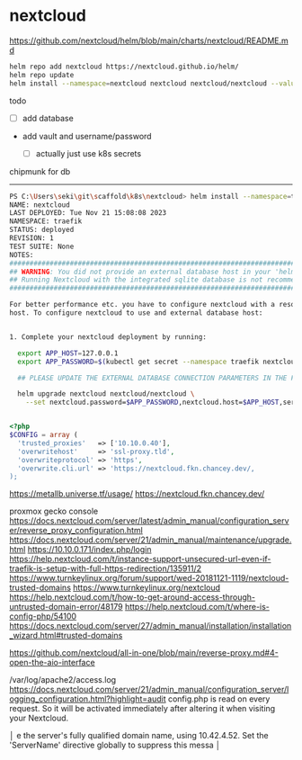 # nextcloud

https://github.com/nextcloud/helm/blob/main/charts/nextcloud/README.md


```zsh
helm repo add nextcloud https://nextcloud.github.io/helm/
helm repo update
helm install --namespace=nextcloud nextcloud nextcloud/nextcloud --values=values.yaml
```

todo
- [ ] add database
- add vault and username/password
  - [ ] actually just use k8s secrets




chipmunk for db

***
```bash
PS C:\Users\seki\git\scaffold\k8s\nextcloud> helm install --namespace=traefik nextcloud nextcloud/nextcloud --values=values.yaml
NAME: nextcloud
LAST DEPLOYED: Tue Nov 21 15:08:08 2023
NAMESPACE: traefik
STATUS: deployed
REVISION: 1
TEST SUITE: None
NOTES:
#######################################################################################################
## WARNING: You did not provide an external database host in your 'helm install' call                ##
## Running Nextcloud with the integrated sqlite database is not recommended for production instances ##
#######################################################################################################

For better performance etc. you have to configure nextcloud with a resolvable database
host. To configure nextcloud to use and external database host:


1. Complete your nextcloud deployment by running:

  export APP_HOST=127.0.0.1
  export APP_PASSWORD=$(kubectl get secret --namespace traefik nextcloud -o jsonpath="{.data.nextcloud-password}" | base64 --decode)

  ## PLEASE UPDATE THE EXTERNAL DATABASE CONNECTION PARAMETERS IN THE FOLLOWING COMMAND AS NEEDED ##

  helm upgrade nextcloud nextcloud/nextcloud \
    --set nextcloud.password=$APP_PASSWORD,nextcloud.host=$APP_HOST,service.type=ClusterIP,mariadb.enabled=false,externalDatabase.user=nextcloud,externalDatabase.database=nextcloud,externalDatabase.host=YOUR_EXTERNAL_DATABASE_HOST
```



```php

<?php
$CONFIG = array (
  'trusted_proxies'   => ['10.10.0.40'],
  'overwritehost'     => 'ssl-proxy.tld',
  'overwriteprotocol' => 'https',
  'overwrite.cli.url' => 'https://nextcloud.fkn.chancey.dev/,
);
```



https://metallb.universe.tf/usage/
https://nextcloud.fkn.chancey.dev/

proxmox gecko console
https://docs.nextcloud.com/server/latest/admin_manual/configuration_server/reverse_proxy_configuration.html
https://docs.nextcloud.com/server/21/admin_manual/maintenance/upgrade.html
https://10.10.0.171/index.php/login
https://help.nextcloud.com/t/instance-support-unsecured-url-even-if-traefik-is-setup-with-full-https-redirection/135911/2
https://www.turnkeylinux.org/forum/support/wed-20181121-1119/nextcloud-trusted-domains
https://www.turnkeylinux.org/nextcloud
https://help.nextcloud.com/t/how-to-get-around-access-through-untrusted-domain-error/48179
https://help.nextcloud.com/t/where-is-config-php/54100
https://docs.nextcloud.com/server/27/admin_manual/installation/installation_wizard.html#trusted-domains


https://github.com/nextcloud/all-in-one/blob/main/reverse-proxy.md#4-open-the-aio-interface

/var/log/apache2/access.log
https://docs.nextcloud.com/server/21/admin_manual/configuration_server/logging_configuration.html?highlight=audit
config.php is read on every request. So it will be activated immediately after altering it when visiting your Nextcloud.



│ e the server's fully qualified domain name, using 10.42.4.52. Set the 'ServerName' directive globally to suppress this messa │
